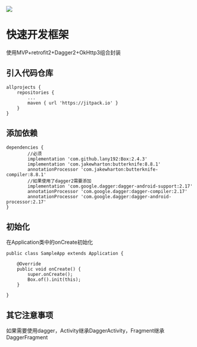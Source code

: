 [![](https://jitpack.io/v/lany192/Box.svg)](https://jitpack.io/#lany192/Box)

# 快速开发框架 

使用MVP+retrofit2+Dagger2+OkHttp3组合封装

## 引入代码仓库

    allprojects {
        repositories {
            ...
            maven { url 'https://jitpack.io' }
        }
    }
	
## 添加依赖

	dependencies {
	        //必须
	        implementation 'com.github.lany192:Box:2.4.3'
            implementation 'com.jakewharton:butterknife:8.8.1'
            annotationProcessor 'com.jakewharton:butterknife-compiler:8.8.1'
            //如果使用了dagger2需要添加
            implementation 'com.google.dagger:dagger-android-support:2.17'
            annotationProcessor 'com.google.dagger:dagger-compiler:2.17'
            annotationProcessor 'com.google.dagger:dagger-android-processor:2.17'
	}
	
## 初始化

在Application类中的onCreate初始化

    public class SampleApp extends Application {
    
        @Override
        public void onCreate() {
            super.onCreate();
            Box.of().init(this);
        }
    
    }

## 其它注意事项

如果需要使用dagger，Activity继承DaggerActivity，Fragment继承DaggerFragment
    